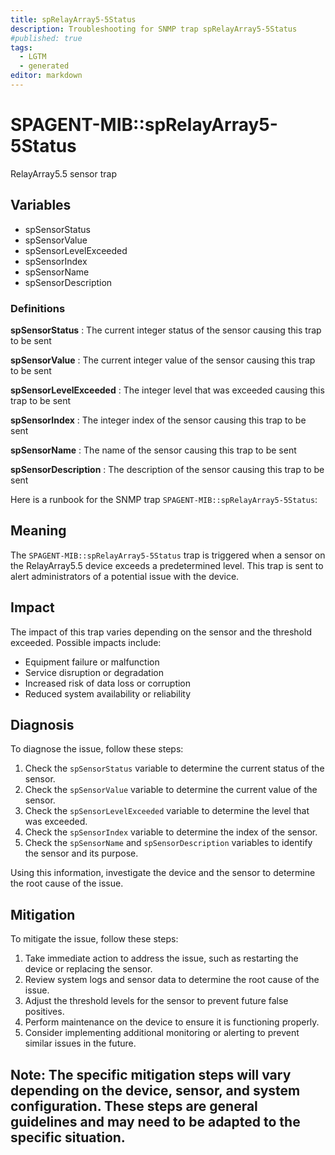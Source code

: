```yaml
---
title: spRelayArray5-5Status
description: Troubleshooting for SNMP trap spRelayArray5-5Status
#published: true
tags:
  - LGTM
  - generated
editor: markdown
---
```


# SPAGENT-MIB::spRelayArray5-5Status 

RelayArray5.5 sensor trap 


## Variables


  - spSensorStatus
  - spSensorValue
  - spSensorLevelExceeded
  - spSensorIndex
  - spSensorName
  - spSensorDescription 

### Definitions 


**spSensorStatus** 
: The current integer status of the sensor causing this trap to be sent 

**spSensorValue** 
: The current integer value of the sensor causing this trap to be sent 

**spSensorLevelExceeded** 
: The integer level that was exceeded causing this trap to be sent 

**spSensorIndex** 
: The integer index of the sensor causing this trap to be sent 

**spSensorName** 
: The name of the sensor causing this trap to be sent 

**spSensorDescription** 
: The description of the sensor causing this trap to be sent 


Here is a runbook for the SNMP trap `SPAGENT-MIB::spRelayArray5-5Status`:

## Meaning

The `SPAGENT-MIB::spRelayArray5-5Status` trap is triggered when a sensor on the RelayArray5.5 device exceeds a predetermined level. This trap is sent to alert administrators of a potential issue with the device.

## Impact

The impact of this trap varies depending on the sensor and the threshold exceeded. Possible impacts include:

* Equipment failure or malfunction
* Service disruption or degradation
* Increased risk of data loss or corruption
* Reduced system availability or reliability

## Diagnosis

To diagnose the issue, follow these steps:

1. Check the `spSensorStatus` variable to determine the current status of the sensor.
2. Check the `spSensorValue` variable to determine the current value of the sensor.
3. Check the `spSensorLevelExceeded` variable to determine the level that was exceeded.
4. Check the `spSensorIndex` variable to determine the index of the sensor.
5. Check the `spSensorName` and `spSensorDescription` variables to identify the sensor and its purpose.

Using this information, investigate the device and the sensor to determine the root cause of the issue.

## Mitigation

To mitigate the issue, follow these steps:

1. Take immediate action to address the issue, such as restarting the device or replacing the sensor.
2. Review system logs and sensor data to determine the root cause of the issue.
3. Adjust the threshold levels for the sensor to prevent future false positives.
4. Perform maintenance on the device to ensure it is functioning properly.
5. Consider implementing additional monitoring or alerting to prevent similar issues in the future.

Note: The specific mitigation steps will vary depending on the device, sensor, and system configuration. These steps are general guidelines and may need to be adapted to the specific situation.
---




